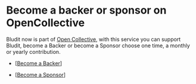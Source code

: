 # Become a backer or sponsor on OpenCollective
<!-- date: 2018-01-17 12:00:00 -->

Bludit now is part of [Open Collective](https://opencollective.com/bludit), with this service you can support Bludit, become a Backer or become a Sponsor choose one time, a monthly or yearly contribution.

- [[Become a Backer](https://opencollective.com/bludit#backer)]

- [[Become a Sponsor](https://opencollective.com/bludit#sponsor)]
